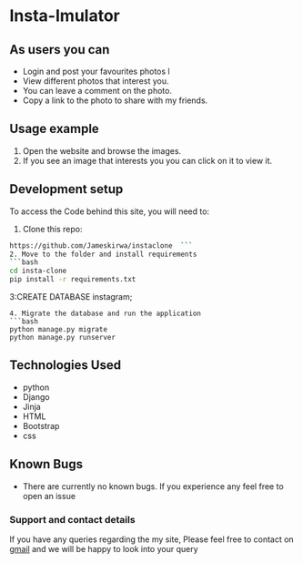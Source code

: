 # Insta-Imulator

## As users you can

* Login and post your favourites photos                             l
* View different photos that interest you.
* You can leave a comment on the photo.
* Copy a link to the photo to share with my friends.

## Usage example

1. Open the website and browse the images.
2. If you see an image that interests you you can click on it to view it.

## Development setup

To access the Code behind this site, you will need to:

1. Clone this repo:

  ```bash
https://github.com/Jameskirwa/instaclone  ```
2. Move to the folder and install requirements
  ```bash
  cd insta-clone
  pip install -r requirements.txt
  ```

  3:CREATE DATABASE instagram;
  ```
4. Migrate the database and run the application
  ```bash
  python manage.py migrate
  python manage.py runserver
  ```

## Technologies Used

* python
* Django
* Jinja
* HTML
* Bootstrap
* css

## Known Bugs

* There are currently no known bugs. If you experience any feel free to open an issue

### Support and contact details

If you have any queries regarding the my site, Please feel free to
contact on [gmail](mailto://jameskirwa34@gmail.com) and we will be happy
to look into your query
